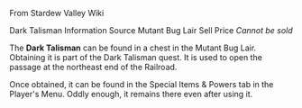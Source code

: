 From Stardew Valley Wiki

Dark Talisman Information Source Mutant Bug Lair Sell Price *Cannot be sold*

The **Dark Talisman** can be found in a chest in the Mutant Bug Lair. Obtaining it is part of the Dark Talisman quest. It is used to open the passage at the northeast end of the Railroad.

Once obtained, it can be found in the Special Items &amp; Powers tab in the Player's Menu. Oddly enough, it remains there even after using it.